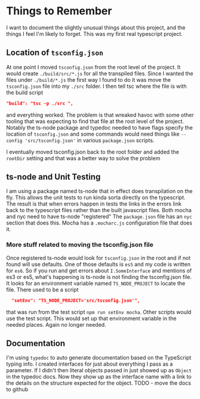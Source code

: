 # Things to Remember

I want to document the slightly unusual things about this project,
and the things I feel I'm likely to forget. This was my first real typescript
project.

## Location of `tsconfig.json`

At one point I moved `tsconfig.json` from the root level of the project. It would create `./build/src/*.js` for all the transpiled files. Since I wanted the files under `./build/*.js` the first way I found to do it was move the `tsconfig.json` file into my `./src` folder. I then tell tsc where the file is with the build script

```json
"build": "tsc -p ./src ",
```

and everything worked. The problem is that wreaked havoc with some other tooling that was expecting to find that file at the root level of the project. Notably the ts-node package and typedoc needed to have flags specify the location of `tsconfig.json` and some commands would need things like `--config 'src/tsconfig.json'` in various `package.json` scripts.

I eventually moved tsconfig.json back to the root folder and added the `rootDir` setting and that was a better way to solve the problem

## ts-node and Unit Testing

I am using a package named ts-node that in effect does transpilation on the fly. This allows the unit tests to run kinda sorta directly on the typescript. The result is that when errors happen in tests the links in the errors link back to the typescript files rather than the built javascript files. Both mocha and nyc need to have ts-node "registered" The `package.json` file has an `nyc` section that does this. Mocha has a `.mocharc.js` configuration file that does it.

### More stuff related to moving the tsconfig.json file

Once registered ts-node would look for `tsconfig.json` in the root and if not found will use defaults. One of those defaults is `es5` and my code is written for `es6`. So if you run and get errors about `I.SomeInterface` and mentions of es3 or es5, what's happening is ts-node is not finding the tsconfig.json file. It looks for an environment variable named `TS_NODE_PROJECT` to locate the file. There used to be a script

```json
  "setEnv": "TS_NODE_PROJECT='src/tsconfig.json'",
```

that was run from the test script `npm run setEnv mocha`. Other scripts would use the test script. This would set up that environment variable in the needed places. Again no longer needed.

## Documentation

I'm using `typedoc` to auto generate documentation based on the TypeScript typing info. I created interfaces for just about everything I pass as a parameter. If I didn't then literal objects passed in just showed up as `Object` in the typedoc docs. Now they show up as the interface name with a link to the details on the structure expected for the object.
TODO - move the docs to github
